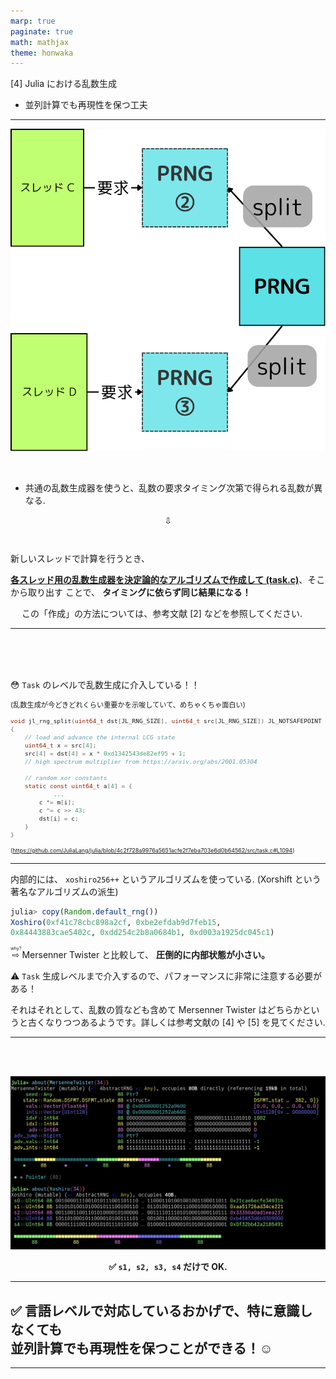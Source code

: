 ```yaml
---
marp: true
paginate: true
math: mathjax
theme: honwaka
---
```


<div class="toc-sec">

<div class="secname">

[4] Julia における乱数生成

</div>

<div class="content">

- 並列計算でも再現性を保つ工夫

</div>


</div>


---


<!-- _header: 並列計算でも再現性を保つ工夫 -->


![bg right:40% h:400](img/task_prng.png)


<br>


- 共通の乱数生成器を使うと、乱数の要求タイミング次第で得られる乱数が異なる.

<div style="text-align: center;">

⇩

</div>

<div class="box" style="padding-top: 1.0em;">


新しいスレッドで計算を行うとき、

**[各スレッド用の乱数生成器を決定論的なアルゴリズムで作成して (task.c)](https://github.com/JuliaLang/julia/blob/4c2f728a9976a5651acfe2f7eba703e6d0b64562/src/task.c#L1094
)**、そこから取り出す ことで、 <span class="orangelined">**タイミングに依らず同じ結果になる！**</span>


</div>

<div class="cite">
　
この「作成」の方法については、参考文献 [2] などを参照してください.

</div>

---


<!-- _header: 並列計算でも再現性を保つ工夫 -->


<br>
<br>
<br>


😳  `Task` のレベルで乱数生成に介入している！！ 


<span style="font-size: 0.8em;">

(乱数生成が今どきどれくらい重要かを示唆していて、めちゃくちゃ面白い)



```c
void jl_rng_split(uint64_t dst[JL_RNG_SIZE], uint64_t src[JL_RNG_SIZE]) JL_NOTSAFEPOINT
{
    // load and advance the internal LCG state
    uint64_t x = src[4];
    src[4] = dst[4] = x * 0xd1342543de82ef95 + 1;
    // high spectrum multiplier from https://arxiv.org/abs/2001.05304

    // random xor constants
    static const uint64_t a[4] = {
            ...
        c *= m[i];
        c ^= c >> 43;
        dst[i] = c;
    }
}
```


<span style="font-size: 0.8em;">(https://github.com/JuliaLang/julia/blob/4c2f728a9976a5651acfe2f7eba703e6d0b64562/src/task.c#L1094)</span>

</span>

---

<!-- _header: xoshiro256++ -->

内部的には、 `xoshiro256++` というアルゴリズムを使っている.
(Xorshift という著名なアルゴリズムの派生)

```julia
julia> copy(Random.default_rng())
Xoshiro(0xf41c78cbc898a2cf, 0xbe2efdab9d7feb15, 
0x84443883cae5402c, 0xdd254c2b8a0684b1, 0xd003a1925dc045c1)
```

<ruby>⇨<rp>(</rp><rt>why?</rt><rp>)</rp></ruby> Mersenner Twister と比較して、 **圧倒的に内部状態が小さい。** 

⚠️ `Task` 生成レベルまで介入するので、パフォーマンスに非常に注意する必要がある！

<div class="cite">

それはそれとして、乱数の質なども含めて Mersenner Twister はどちらかというと古くなりつつあるようです。詳しくは参考文献の [4] や [5] を見てください.

</div>

---
<!-- _header: xoshiro256++ -->

<br>

<br>


![h:450 center](img/image.png-4.png)


<div style="text-align: center;">

**✅ `s1, s2, s3, s4` だけで OK.**

</div>

---

<!-- _header: Julia の並列の乱数生成まとめ -->

## ✅ 言語レベルで対応しているおかげで、特に意識しなくても　<br> 並列計算でも再現性を保つことができる！☺️


---

